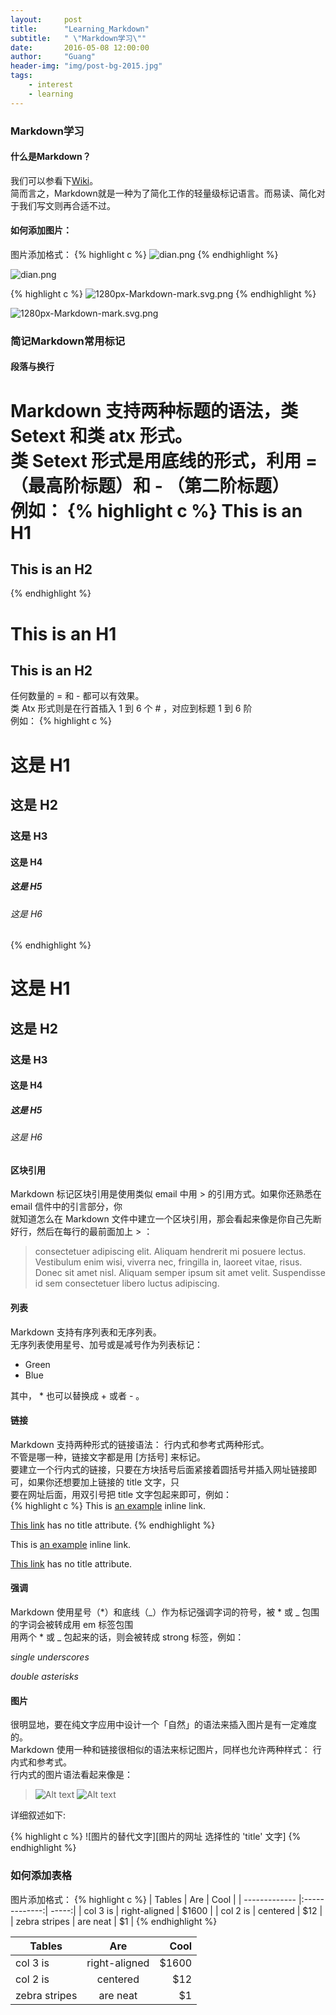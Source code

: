 ```yaml
---
layout:     post
title:      "Learning_Markdown"
subtitle:   " \"Markdown学习\""
date:       2016-05-08 12:00:00
author:     "Guang"
header-img: "img/post-bg-2015.jpg"
tags:
    - interest
    - learning
---
```



### **Markdown学习**

#### **什么是Markdown？**

我们可以参看下[Wiki](https://zh.wikipedia.org/wiki/Markdown "Markdown")。  
简而言之，Markdown就是一种为了简化工作的轻量级标记语言。而易读、简化对于我们写文则再合适不过。



#### **如何添加图片：**
图片添加格式：
{% highlight c %}
![dian.png](/img/in-post/dian.png "点")
{% endhighlight %}

![dian.png](/img/in-post/dian.png "点")

{% highlight c %}
![1280px-Markdown-mark.svg.png](https://upload.wikimedia.org/wikipedia/commons/thumb/4/48/Markdown-mark.svg/1280px-Markdown-mark.svg.png "Markdown")
{% endhighlight %}

![1280px-Markdown-mark.svg.png](https://upload.wikimedia.org/wikipedia/commons/thumb/4/48/Markdown-mark.svg/1280px-Markdown-mark.svg.png "Markdown")

### 简记Markdown常用标记

#### **段落与换行**

Markdown 支持两种标题的语法，类 Setext 和类 atx 形式。  
类 Setext 形式是用底线的形式，利用 = （最高阶标题）和 - （第二阶标题）    
例如：
{% highlight c %}
This is an H1
=============

This is an H2
-------------
{% endhighlight %}

This is an H1
=============

This is an H2
-------------

任何数量的 = 和 - 都可以有效果。  
类 Atx 形式则是在行首插入 1 到 6 个 # ，对应到标题 1 到 6 阶  
例如：
{% highlight c %}
# 这是 H1

## 这是 H2

### 这是 H3

#### 这是 H4

##### 这是 H5

###### 这是 H6

{% endhighlight %}

# 这是 H1

## 这是 H2

### 这是 H3

#### 这是 H4

##### 这是 H5

###### 这是 H6

#### 区块引用

Markdown 标记区块引用是使用类似 email 中用 > 的引用方式。如果你还熟悉在 email 信件中的引言部分，你  
就知道怎么在 Markdown 文件中建立一个区块引用，那会看起来像是你自己先断好行，然后在每行的最前面加上 > ：  


> consectetuer adipiscing elit. Aliquam hendrerit mi posuere lectus.
> Vestibulum enim wisi, viverra nec, fringilla in, laoreet vitae, risus.
> Donec sit amet nisl. Aliquam semper ipsum sit amet velit. Suspendisse
> id sem consectetuer libero luctus adipiscing.

#### **列表**

Markdown 支持有序列表和无序列表。      
无序列表使用星号、加号或是减号作为列表标记：    

* Green
* Blue

其中， * 也可以替换成 + 或者 - 。  

#### **链接**

Markdown 支持两种形式的链接语法： 行内式和参考式两种形式。  
不管是哪一种，链接文字都是用 [方括号] 来标记。  
要建立一个行内式的链接，只要在方块括号后面紧接着圆括号并插入网址链接即可，如果你还想要加上链接的 title 文字，只  
要在网址后面，用双引号把 title 文字包起来即可，例如：   
{% highlight c %}
This is [an example](http://example.com/ "Title") inline link.

[This link](http://example.net/) has no title attribute.
{% endhighlight %}

This is [an example](http://example.com/ "Title") inline link.

[This link](http://example.net/) has no title attribute.

#### **强调**

Markdown 使用星号（*）和底线（_）作为标记强调字词的符号，被 * 或 _ 包围的字词会被转成用 em 标签包围    
用两个 * 或 _ 包起来的话，则会被转成 strong 标签，例如：    

_single underscores_

*double asterisks*

#### **图片**

很明显地，要在纯文字应用中设计一个「自然」的语法来插入图片是有一定难度的。  
Markdown 使用一种和链接很相似的语法来标记图片，同样也允许两种样式： 行内式和参考式。  
行内式的图片语法看起来像是：    

> ![Alt text](/path/to/img.jpg)
> ![Alt text](/path/to/img.jpg "Optional title")

详细叙述如下:   

{% highlight c %}
 ![图片的替代文字][图片的网址 选择性的 'title' 文字]
{% endhighlight %}


### **如何添加表格**
图片添加格式：
{% highlight c %}
| Tables        | Are           | Cool  |
| ------------- |:-------------:| -----:|
| col 3 is      | right-aligned | $1600 |
| col 2 is      | centered      |   $12 |
| zebra stripes | are neat      |    $1 |
{% endhighlight %}


| Tables        | Are           | Cool  |
| ------------- |:-------------:| -----:|
| col 3 is      | right-aligned | $1600 |
| col 2 is      | centered      |   $12 |
| zebra stripes | are neat      |    $1 |
